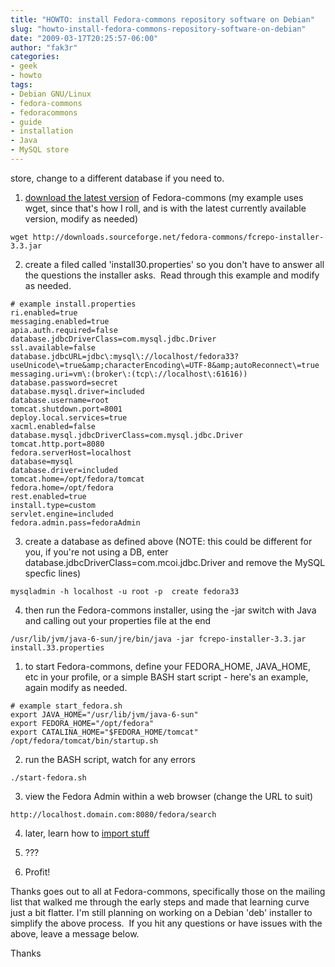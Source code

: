 ```yaml
---
title: "HOWTO: install Fedora-commons repository software on Debian"
slug: "howto-install-fedora-commons-repository-software-on-debian"
date: "2009-03-17T20:25:57-06:00"
author: "fak3r"
categories:
- geek
- howto
tags:
- Debian GNU/Linux
- fedora-commons
- fedoracommons
- guide
- installation
- Java
- MySQL store
---
```


 store, change to a different database if you need to.<!-- more -->



	
  1. [download the latest version](http://www.fedora-commons.org/software) of Fedora-commons (my example uses wget, since that's how I roll, and is with the latest currently available version, modify as needed)


    
    wget http://downloads.sourceforge.net/fedora-commons/fcrepo-installer-3.3.jar


	
  2. create a filed called  'install30.properties' so you don't have to answer all the questions the installer asks.  Read through this example and modify as needed.


    
    # example install.properties
    ri.enabled=true
    messaging.enabled=true
    apia.auth.required=false
    database.jdbcDriverClass=com.mysql.jdbc.Driver
    ssl.available=false
    database.jdbcURL=jdbc\:mysql\://localhost/fedora33?useUnicode\=true&amp;characterEncoding\=UTF-8&amp;autoReconnect\=true
    messaging.uri=vm\:(broker\:(tcp\://localhost\:61616))
    database.password=secret
    database.mysql.driver=included
    database.username=root
    tomcat.shutdown.port=8001
    deploy.local.services=true
    xacml.enabled=false
    database.mysql.jdbcDriverClass=com.mysql.jdbc.Driver
    tomcat.http.port=8080
    fedora.serverHost=localhost
    database=mysql
    database.driver=included
    tomcat.home=/opt/fedora/tomcat
    fedora.home=/opt/fedora
    rest.enabled=true
    install.type=custom
    servlet.engine=included
    fedora.admin.pass=fedoraAdmin


	
  3. create a database as defined above (NOTE: this could be different for you, if you're not using a DB, enter database.jdbcDriverClass=com.mcoi.jdbc.Driver and remove the MySQL specfic lines)


    
    mysqladmin -h localhost -u root -p  create fedora33


	
  4. then run the Fedora-commons installer, using the -jar switch with Java and calling out your properties file at the end


    
    /usr/lib/jvm/java-6-sun/jre/bin/java -jar fcrepo-installer-3.3.jar install.33.properties




	
  1. to start Fedora-commons, define your FEDORA_HOME, JAVA_HOME, etc in your profile, or a simple BASH start script - here's an example, again modify as needed.


    
    # example start_fedora.sh
    export JAVA_HOME="/usr/lib/jvm/java-6-sun"
    export FEDORA_HOME="/opt/fedora"
    export CATALINA_HOME="$FEDORA_HOME/tomcat"
    /opt/fedora/tomcat/bin/startup.sh


	
  2. run the BASH script, watch for any errors


    
    ./start-fedora.sh


	
  3. view the Fedora Admin within a web browser (change the URL to suit)


    
    http://localhost.domain.com:8080/fedora/search


	
  4. later, learn how to [import stuff](https://wiki.duraspace.org/display/FCR30/Getting+Started+with+Fedora)

	
  5. ???

	
  6. Profit!


Thanks goes out to all at Fedora-commons, specifically those on the mailing list that walked me through the early steps and made that learning curve just a bit flatter.  I'm still planning on working on a Debian 'deb' installer to simplify the above process.  If you hit any questions or have issues with the above, leave a message below.

Thanks
